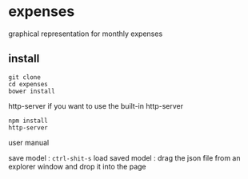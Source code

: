# expenses
graphical representation for monthly expenses

## install
```
git clone
cd expenses
bower install
```

http-server
if you want to use the built-in http-server
```
npm install
http-server
```

user manual

save model       : `ctrl-shit-s`
load saved model : drag the json file from an explorer window and drop it into the page

